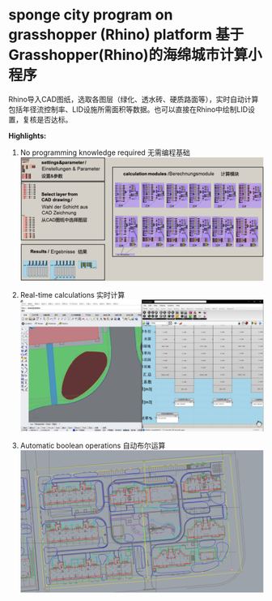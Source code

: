 # sponge city program on grasshopper (Rhino) platform 基于Grasshopper(Rhino)的海绵城市计算小程序

Rhino导入CAD图纸，选取各图层（绿化、透水砖、硬质路面等），实时自动计算包括年径流控制率、LID设施所需面积等数据。也可以直接在Rhino中绘制LID设置，复核是否达标。

**Highlights:**

1. No programming knowledge required 无需编程基础
![Screenshot 1](https://raw.githubusercontent.com/hqrrr/grasshopper-sponge-city/main/Picture1.png "Screenshot 1")

2. Real-time calculations 实时计算
![Screenshot 2](https://raw.githubusercontent.com/hqrrr/grasshopper-sponge-city/main/Picture2.png "Screenshot 2")

3. Automatic boolean operations 自动布尔运算
![Screenshot 3](https://raw.githubusercontent.com/hqrrr/grasshopper-sponge-city/main/Picture3.png "Screenshot 3")

